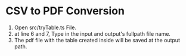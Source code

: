 # CSV to PDF Conversion

1. Open src/tryTable.ts File.
2. at line 6 and 7, Type in the input and output's fullpath file name.
3. The pdf file with the table created inside will be saved at the output path.
